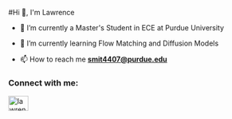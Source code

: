 #Hi 👋, I'm Lawrence

- 🔭 I’m currently a Master's Student in ECE at Purdue University

- 🌱 I’m currently learning Flow Matching and Diffusion Models

- 📫 How to reach me **smit4407@purdue.edu**

<h3 align="left">Connect with me:</h3>
<p align="left">
<a href="https://linkedin.com/in/lawrencefs" target="blank"><img align="center" src="https://raw.githubusercontent.com/rahuldkjain/github-profile-readme-generator/master/src/images/icons/Social/linked-in-alt.svg" alt="lawrencefs" height="30" width="40" /></a>
</p>
